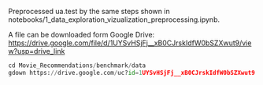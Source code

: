 
Preprocessed ua.test by the same steps shown in notebooks/1_data_exploration_vizualization_preprocessing.ipynb. 

A file can be downloaded form Google Drive:
https://drive.google.com/file/d/1UYSvHSjFj__xB0CJrskIdfW0bSZXwut9/view?usp=drive_link

```python
cd Movie_Recommendations/benchmark/data
gdown https://drive.google.com/uc?id=1UYSvHSjFj__xB0CJrskIdfW0bSZXwut9
```
